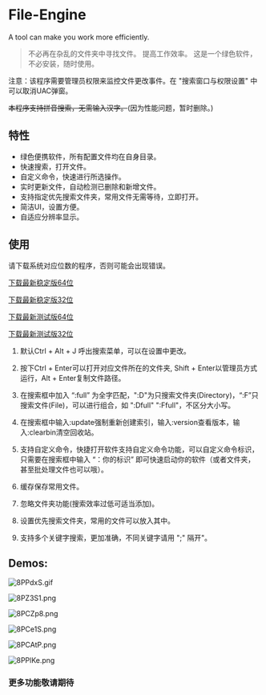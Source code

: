 # File-Engine
A tool can make you work more efficiently.

>不必再在杂乱的文件夹中寻找文件。
提高工作效率。
这是一个绿色软件，不必安装，随时使用。

注意：该程序需要管理员权限来监控文件更改事件。在 "搜索窗口与权限设置" 中可以取消UAC弹窗。

~~本程序支持拼音搜索，无需输入汉字。~~(因为性能问题，暂时删除。)
## 特性
* 绿色便携软件，所有配置文件均在自身目录。
* 快速搜索，打开文件。
* 自定义命令，快速进行所选操作。
* 实时更新文件，自动检测已删除和新增文件。
* 支持指定优先搜索文件夹，常用文件无需等待，立即打开。
* 简洁UI，设置方便。
* 自适应分辨率显示。

## 使用
请下载系统对应位数的程序，否则可能会出现错误。

[下载最新稳定版64位](https://github.com/XUANXUQAQ/File-Engine/releases/download/1.9/File-Engine-x64.V1.9.rar)

[下载最新稳定版32位](https://github.com/XUANXUQAQ/File-Engine/releases/download/1.9/File-Engine-x86.V1.9.rar)

[下载最新测试版64位](https://github.com/XUANXUQAQ/File-Engine/releases/download/1.9/File-Engine-x64.V1.9.rar)

[下载最新测试版32位](https://github.com/XUANXUQAQ/File-Engine/releases/download/1.9/File-Engine-x86.V1.9.rar)
1. 默认Ctrl + Alt + J 呼出搜索菜单，可以在设置中更改。

2. 按下Ctrl + Enter可以打开对应文件所在的文件夹, Shift + Enter以管理员方式运行，Alt + Enter复制文件路径。

3. 在搜索框中加入 “:full” 为全字匹配，":D"为只搜索文件夹(Directory)，“:F”只搜索文件(File)，可以进行组合，如 ":Dfull"  ":Ffull"，不区分大小写。

4. 在搜索框中输入:update强制重新创建索引，输入:version查看版本，输入:clearbin清空回收站。

5. 支持自定义命令，快捷打开软件支持自定义命令功能，可以自定义命令标识，只需要在搜索框中输入 “：你的标识” 即可快速启动你的软件（或者文件夹，甚至批处理文件也可以哦）。

6. 缓存保存常用文件。

7. 忽略文件夹功能(搜索效率过低可适当添加)。

8. 设置优先搜索文件夹，常用的文件可以放入其中。

9. 支持多个关键字搜索，更加准确，不同关键字请用 ";" 隔开"。

## Demos:
![8PPdxS.gif](https://s2.ax1x.com/2020/03/10/8PPdxS.gif)

![8PZ3S1.png](https://s2.ax1x.com/2020/03/10/8PZ3S1.png)

![8PCZp8.png](https://s2.ax1x.com/2020/03/10/8PCZp8.png)

![8PCe1S.png](https://s2.ax1x.com/2020/03/10/8PCe1S.png)

![8PCAtP.png](https://s2.ax1x.com/2020/03/10/8PCAtP.png)
 
![8PPlKe.png](https://s1.ax1x.com/2020/05/10/Y3UWW9.png)
### 更多功能敬请期待
    
   
